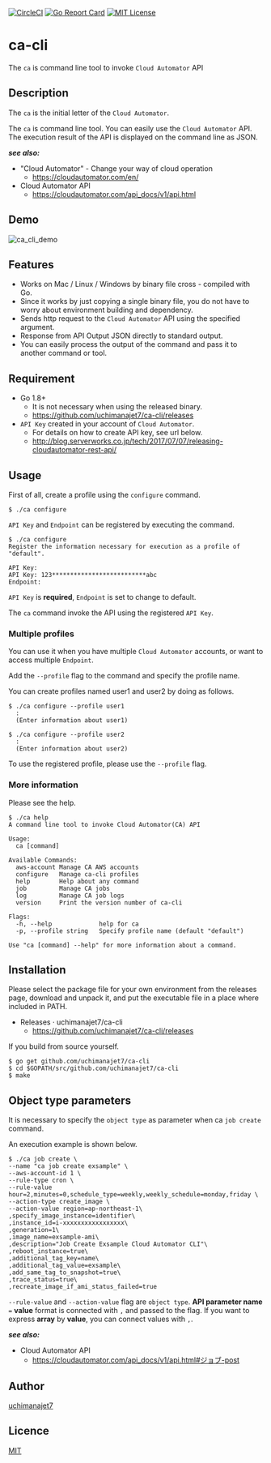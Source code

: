 [![CircleCI](https://circleci.com/gh/uchimanajet7/ca-cli.svg?style=svg)](https://circleci.com/gh/uchimanajet7/ca-cli)
[![Go Report Card](https://goreportcard.com/badge/github.com/uchimanajet7/ca-cli)](https://goreportcard.com/report/github.com/uchimanajet7/ca-cli)
[![MIT License](http://img.shields.io/badge/license-MIT-blue.svg?style=flat)](https://github.com/uchimanajet7/ca-cli/blob/master/LICENSE)
 
# ca-cli
The `ca` is command line tool to invoke `Cloud Automator` API


## Description
The `ca` is the initial letter of the `Cloud Automator`.

The `ca` is command line tool. You can easily use the `Cloud Automator` API. The execution result of the API is displayed on the command line as JSON.

***see also:***

- "Cloud Automator" - Change your way of cloud operation
	- https://cloudautomator.com/en/
- Cloud Automator API
	- https://cloudautomator.com/api_docs/v1/api.html

## Demo
![ca_cli_demo](https://user-images.githubusercontent.com/6448792/29017893-d140d520-7b93-11e7-98d0-6df767fc3643.gif)

## Features
- Works on Mac / Linux / Windows by binary file cross - compiled with Go.
- Since it works by just copying a single binary file, you do not have to worry about environment building and dependency.
- Sends http request to the `Cloud Automator` API using the specified argument. 
- Response from API Output JSON directly to standard output.
- You can easily process the output of the command and pass it to another command or tool.

## Requirement
- Go 1.8+
	- It is not necessary when using the released binary.
	- https://github.com/uchimanajet7/ca-cli/releases
- `API Key` created in your account of `Cloud Automator`.
	- For details on how to create API key, see url below.
	- http://blog.serverworks.co.jp/tech/2017/07/07/releasing-cloudautomator-rest-api/

## Usage
First of all, create a profile using the `configure` command.

```	console
$ ./ca configure
```
`API Key` and `Endpoint` can be registered by executing the command.

```console
$ ./ca configure
Register the information necessary for execution as a profile of "default".

API Key:
API Key: 123**************************abc
Endpoint:
```
`API Key` is **required**, `Endpoint` is set to change to default.

The `ca` command invoke the API using the registered `API Key`.

### Multiple profiles

You can use it when you have multiple `Cloud Automator` accounts, or want to access multiple `Endpoint`.

Add the `--profile` flag to the command and specify the profile name.

You can create profiles named user1 and user2 by doing as follows.

```console
$ ./ca configure --profile user1
  :
  (Enter information about user1)

$ ./ca configure --profile user2
  :
  (Enter information about user2)
```
To use the registered profile, please use the `--profile` flag.

### More information

Please see the help.

```	console
$ ./ca help
A command line tool to invoke Cloud Automator(CA) API

Usage:
  ca [command]

Available Commands:
  aws-account Manage CA AWS accounts
  configure   Manage ca-cli profiles
  help        Help about any command
  job         Manage CA jobs
  log         Manage CA job logs
  version     Print the version number of ca-cli

Flags:
  -h, --help             help for ca
  -p, --profile string   Specify profile name (default "default")

Use "ca [command] --help" for more information about a command.
```

## Installation

Please select the package file for your own environment from the releases page, download and unpack it, and put the executable file in a place where included in PATH.

- Releases · uchimanajet7/ca-cli
	- https://github.com/uchimanajet7/ca-cli/releases

If you build from source yourself.

```	console
$ go get github.com/uchimanajet7/ca-cli
$ cd $GOPATH/src/github.com/uchimanajet7/ca-cli
$ make
```

## Object type parameters

It is necessary to specify the `object type` as parameter when ca `job create` command.

An execution example is shown below.

```	console
$ ./ca job create \
--name "ca job create exsample" \
--aws-account-id 1 \
--rule-type cron \
--rule-value hour=2,minutes=0,schedule_type=weekly,weekly_schedule=monday,friday \
--action-type create_image \
--action-value region=ap-northeast-1\
,specify_image_instance=identifier\
,instance_id=i-xxxxxxxxxxxxxxxxx\
,generation=1\
,image_name=exsample-ami\
,description="Job Create Exsample Cloud Automator CLI"\
,reboot_instance=true\
,additional_tag_key=name\
,additional_tag_value=exsample\
,add_same_tag_to_snapshot=true\
,trace_status=true\
,recreate_image_if_ami_status_failed=true
```

`--rule-value` and `--action-value` flag are `object type`.
**API parameter name** `=` **value** format is connected with `,` and passed to the flag. If you want to express **array** by **value**, you can connect values with `,`.

***see also:***

- Cloud Automator API
	- https://cloudautomator.com/api_docs/v1/api.html#ジョブ-post


## Author
[uchimanajet7](https://github.com/uchimanajet7)


## Licence
[MIT](https://github.com/uchimanajet7/ca-cli/blob/master/LICENSE)
